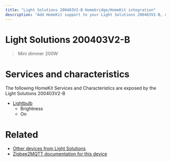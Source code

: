 ```yaml
---
title: "Light Solutions 200403V2-B Homebridge/HomeKit integration"
description: "Add HomeKit support to your Light Solutions 200403V2-B, using Homebridge, Zigbee2MQTT and homebridge-z2m."
---
```

<!---
This file has been GENERATED using src/docgen/docgen.ts
DO NOT EDIT THIS FILE MANUALLY!
-->
# Light Solutions 200403V2-B
> Mini dimmer 200W


# Services and characteristics
The following HomeKit Services and Characteristics are exposed by
the Light Solutions 200403V2-B

* [Lightbulb](../../light.md)
  * Brightness
  * On


# Related
* [Other devices from Light Solutions](../index.md#light_solutions)
* [Zigbee2MQTT documentation for this device](https://www.zigbee2mqtt.io/devices/200403V2-B.html)